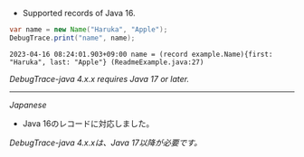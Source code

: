 * Supported records of Java 16.

```java
var name = new Name("Haruka", "Apple");
DebugTrace.print("name", name);
```

```plaintext
2023-04-16 08:24:01.903+09:00 name = (record example.Name){first: "Haruka", last: "Apple"} (ReadmeExample.java:27)
```

*DebugTrace-java 4.x.x requires Java 17 or later.*

---
*Japanese*

* Java 16のレコードに対応しました。

*DebugTrace-java 4.x.xは、Java 17以降が必要です。*

